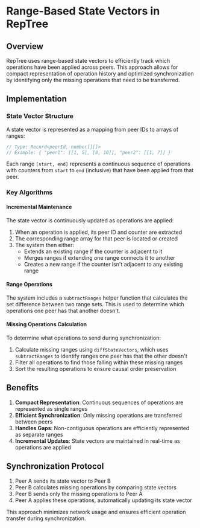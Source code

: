 # Range-Based State Vectors in RepTree

## Overview

RepTree uses range-based state vectors to efficiently track which operations have been applied across peers. This approach allows for compact representation of operation history and optimized synchronization by identifying only the missing operations that need to be transferred.

## Implementation

### State Vector Structure

A state vector is represented as a mapping from peer IDs to arrays of ranges:

```typescript
// Type: Record<peerId, number[][]>
// Example: { "peer1": [[1, 5], [8, 10]], "peer2": [[1, 7]] }
```

Each range `[start, end]` represents a continuous sequence of operations with counters from `start` to `end` (inclusive) that have been applied from that peer.

### Key Algorithms

#### Incremental Maintenance

The state vector is continuously updated as operations are applied:

1. When an operation is applied, its peer ID and counter are extracted
2. The corresponding range array for that peer is located or created
3. The system then either:
   - Extends an existing range if the counter is adjacent to it
   - Merges ranges if extending one range connects it to another
   - Creates a new range if the counter isn't adjacent to any existing range

#### Range Operations

The system includes a `subtractRanges` helper function that calculates the set difference between two range sets. This is used to determine which operations one peer has that another doesn't.

#### Missing Operations Calculation

To determine what operations to send during synchronization:

1. Calculate missing ranges using `diffStateVectors`, which uses `subtractRanges` to identify ranges one peer has that the other doesn't
2. Filter all operations to find those falling within these missing ranges
3. Sort the resulting operations to ensure causal order preservation

## Benefits

1. **Compact Representation**: Continuous sequences of operations are represented as single ranges
2. **Efficient Synchronization**: Only missing operations are transferred between peers
3. **Handles Gaps**: Non-contiguous operations are efficiently represented as separate ranges
4. **Incremental Updates**: State vectors are maintained in real-time as operations are applied

## Synchronization Protocol

1. Peer A sends its state vector to Peer B
2. Peer B calculates missing operations by comparing state vectors
3. Peer B sends only the missing operations to Peer A
4. Peer A applies these operations, automatically updating its state vector

This approach minimizes network usage and ensures efficient operation transfer during synchronization. 